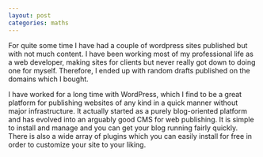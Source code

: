 ```yaml
---
layout: post
categories: maths
---
```

For quite some time I have had a couple of wordpress sites published but with not much content. I have been working most of my professional life as a web developer, making sites for clients but never really got down to doing one for myself. Therefore, I ended up with random drafts published on the domains which I bought.<!--more-->

I have worked for a long time with WordPress, which I find to be a great platform for publishing websites of any kind in a quick manner without major infrastructure. It actually started as a purely blog-oriented platform and has evolved into an arguably good CMS for web publishing. It is simple to install and manage and you can get your blog running fairly quickly. There is also a wide array of plugins which you can easily install for free in order to customize your site to your liking.
